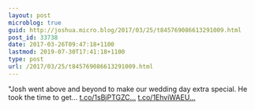 ```yaml
---
layout: post
microblog: true
guid: http://joshua.micro.blog/2017/03/25/t845769086613291009.html
post_id: 33738
date: 2017-03-26T09:47:18+1100
lastmod: 2019-07-30T17:41:18+1100
type: post
url: /2017/03/25/t845769086613291009.html
---
```

"Josh went above and beyond to make our wedding day extra special. He took the time to get… [t.co/1sBjPTGZC...](https://t.co/1sBjPTGZCZ) [t.co/1EhviWAEU...](https://t.co/1EhviWAEU2)

